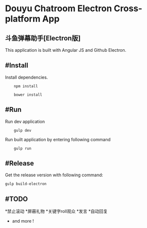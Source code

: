 # Douyu Chatroom Electron Cross-platform App
## 斗鱼弹幕助手[Electron版]

This application is built with Angular JS and Github Electron.



#Install
--- 

Install dependencies.

```
	npm install

	bower install
```


#Run 
---
Run dev application
```
	gulp dev
```

Run built application by entering following command

```
	gulp run
```

#Release
---

Get the release version with following command:

```
gulp build-electron
```

#TODO
---

*禁止滚动
*屏蔽礼物
*关键字roll观众
*发言
*自动回复
* and more !


